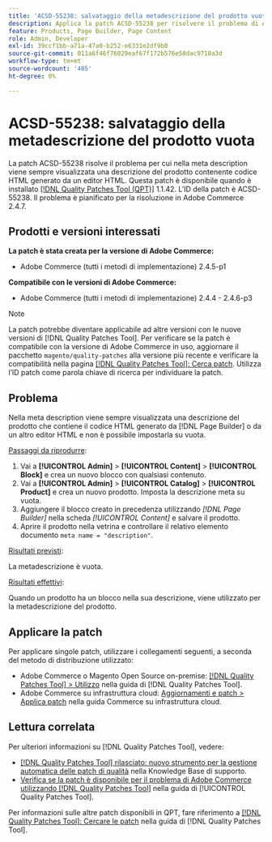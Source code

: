 ```yaml
---
title: 'ACSD-55238: salvataggio della metadescrizione del prodotto vuota'
description: Applica la patch ACSD-55238 per risolvere il problema di Adobe Commerce, in cui una descrizione del prodotto contenente codice HTML generato da [!DNL Page Builder]  o un altro editor HTML viene sempre visualizzata nella metadescrizione e non è possibile impostarla su vuota.
feature: Products, Page Builder, Page Content
role: Admin, Developer
exl-id: 39ccf1bb-a71a-47a0-b252-e6331e2df9b0
source-git-commit: 011a6f46f76029eaf67f172b576e58dac9710a3d
workflow-type: tm+mt
source-wordcount: '405'
ht-degree: 0%

---
```


# ACSD-55238: salvataggio della metadescrizione del prodotto vuota

La patch ACSD-55238 risolve il problema per cui nella meta description viene sempre visualizzata una descrizione del prodotto contenente codice HTML generato da un editor HTML. Questa patch è disponibile quando è installato [[!DNL Quality Patches Tool (QPT)]](https://experienceleague.adobe.com/it/docs/commerce-operations/tools/quality-patches-tool/quality-patches-tool-to-self-serve-quality-patches) 1.1.42. L’ID della patch è ACSD-55238. Il problema è pianificato per la risoluzione in Adobe Commerce 2.4.7.

## Prodotti e versioni interessati

**La patch è stata creata per la versione di Adobe Commerce:**

* Adobe Commerce (tutti i metodi di implementazione) 2.4.5-p1

**Compatibile con le versioni di Adobe Commerce:**

* Adobe Commerce (tutti i metodi di implementazione) 2.4.4 - 2.4.6-p3

>[!NOTE]
>
>La patch potrebbe diventare applicabile ad altre versioni con le nuove versioni di [!DNL Quality Patches Tool]. Per verificare se la patch è compatibile con la versione di Adobe Commerce in uso, aggiornare il pacchetto `magento/quality-patches` alla versione più recente e verificare la compatibilità nella pagina [[!DNL Quality Patches Tool]: Cerca patch](https://experienceleague.adobe.com/tools/commerce-quality-patches/index.html?lang=it). Utilizza l’ID patch come parola chiave di ricerca per individuare la patch.

## Problema

Nella meta description viene sempre visualizzata una descrizione del prodotto che contiene il codice HTML generato da [!DNL Page Builder] o da un altro editor HTML e non è possibile impostarla su vuota.

<u>Passaggi da riprodurre</u>:

1. Vai a **[!UICONTROL Admin]** > **[!UICONTROL Content]** > **[!UICONTROL Block]** e crea un nuovo blocco con qualsiasi contenuto.
1. Vai a **[!UICONTROL Admin]** > **[!UICONTROL Catalog]** > **[!UICONTROL Product]** e crea un nuovo prodotto. Imposta la descrizione meta su vuota.
1. Aggiungere il blocco creato in precedenza utilizzando *[!DNL Page Builder]* nella scheda *[!UICONTROL Content]* e salvare il prodotto.
1. Aprire il prodotto nella vetrina e controllare il relativo elemento documento `meta name = "description"`.

<u>Risultati previsti</u>:

La metadescrizione è vuota.

<u>Risultati effettivi</u>:

Quando un prodotto ha un blocco nella sua descrizione, viene utilizzato per la metadescrizione del prodotto.

## Applicare la patch

Per applicare singole patch, utilizzare i collegamenti seguenti, a seconda del metodo di distribuzione utilizzato:

* Adobe Commerce o Magento Open Source on-premise: [[!DNL Quality Patches Tool] > Utilizzo](/help/tools/quality-patches-tool/usage.md) nella guida di [!DNL Quality Patches Tool].
* Adobe Commerce su infrastruttura cloud: [Aggiornamenti e patch > Applica patch](https://experienceleague.adobe.com/docs/commerce-cloud-service/user-guide/develop/upgrade/apply-patches.html?lang=it) nella guida Commerce su infrastruttura cloud.

## Lettura correlata

Per ulteriori informazioni su [!DNL Quality Patches Tool], vedere:

* [[!DNL Quality Patches Tool] rilasciato: nuovo strumento per la gestione automatica delle patch di qualità](https://experienceleague.adobe.com/it/docs/commerce-operations/tools/quality-patches-tool/quality-patches-tool-to-self-serve-quality-patches) nella Knowledge Base di supporto.
* [Verifica se la patch è disponibile per il problema di Adobe Commerce utilizzando  [!DNL Quality Patches Tool]](/help/tools/quality-patches-tool/patches-available-in-qpt/check-patch-for-magento-issue-with-magento-quality-patches.md) nella guida di [!UICONTROL Quality Patches Tool].


Per informazioni sulle altre patch disponibili in QPT, fare riferimento a [[!DNL Quality Patches Tool]: Cercare le patch](https://experienceleague.adobe.com/tools/commerce-quality-patches/index.html?lang=it) nella guida di [!DNL Quality Patches Tool].
